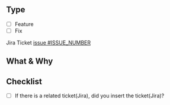 ## Type
- [ ] Feature
- [ ] Fix

<!-- Jira Ticket - If the issue does not exist, remove it. -->
Jira Ticket [issue #ISSUE_NUMBER](https://geezers.atlassian.net/browse/ISSUE_NUMBER)

## What & Why
<!-- What changes are being made? -->
<!-- Why are these changes necessary? -->

## Checklist
- [ ] If there is a related ticket(Jira), did you insert the ticket(Jira)?
